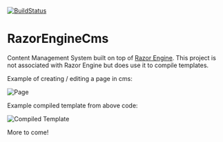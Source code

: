 [![BuildStatus](https://ci.appveyor.com/api/projects/status/7albf2jxsmqs508b?svg=true)](https://ci.appveyor.com/project/AddisonBenzshawel/razorenginecms)

# RazorEngineCms

Content Management System built on top of [Razor Engine](https://github.com/Antaris/RazorEngine). This project is not associated with Razor Engine but does use it to compile templates.

Example of creating / editing a page in cms:

![Page](https://i.imgur.com/OosKVbk.png)

Example compiled template from above code:

![Compiled Template](https://i.imgur.com/8AJ7dVk.png)

More to come!
